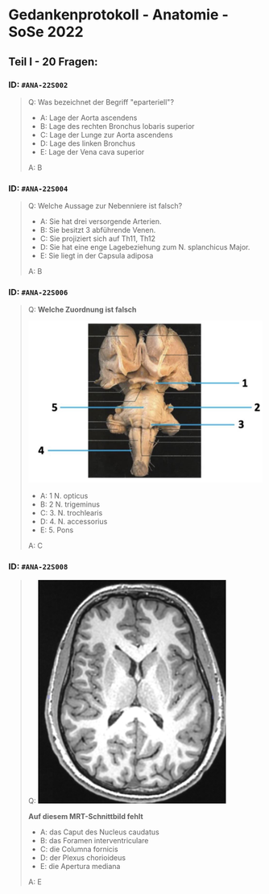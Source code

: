 # Gedankenprotokoll - Anatomie - SoSe 2022

## Teil I - 20 Fragen:

### ID: `#ANA-22S002`

> Q: Was bezeichnet der Begriff "eparteriell"?
>
> - A: Lage der Aorta ascendens
> - B: Lage des rechten Bronchus lobaris superior
> - C: Lage der Lunge zur Aorta ascendens
> - D: Lage des linken Bronchus
> - E: Lage der Vena cava superior
>
> A: B

### ID: `#ANA-22S004`

> Q: Welche Aussage zur Nebenniere ist falsch?
>
> - A: Sie hat drei versorgende Arterien.
> - B: Sie besitzt 3 abführende Venen.
> - C: Sie projiziert sich auf Th11, Th12
> - D: Sie hat eine enge Lagebeziehung zum N. splanchicus Major.
> - E: Sie liegt in der Capsula adiposa
>
> A: B

### ID: `#ANA-22S006`

> Q: **Welche Zuordnung ist falsch**
>
> ![ana22s006 alt text](./img/ana22s006.png)
>
> - A: 1 N. opticus
> - B: 2 N. trigeminus
> - C: 3. N. trochlearis
> - D: 4. N. accessorius
> - E: 5. Pons
>
> A: C

### ID: `#ANA-22S008`

> Q: ![ana22s008 alt text](./img/ana22s008.png)
>
>
> **Auf diesem MRT-Schnittbild fehlt**
>
> - A: das Caput des Nucleus caudatus
> - B: das Foramen interventriculare
> - C: die Columna fornicis
> - D: der Plexus chorioideus
> - E: die Apertura mediana
>
> A: E